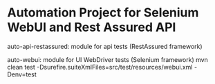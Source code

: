 # Automation Project for Selenium WebUI and Rest Assured API

auto-api-restassured: module for api tests (RestAssured framework)


auto-webui: module for UI WebDriver tests (Selenium framework)
mvn clean test -Dsurefire.suiteXmlFiles=src/test/resources/webui.xml -Denv=test
